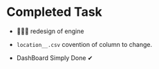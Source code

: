 # Completed Task

- 🧨🧨🧨 redesign of engine
- `location__.csv` covention of column to change.

- DashBoard Simply Done ✔
